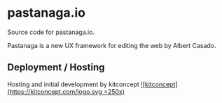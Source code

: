 # pastanaga.io

Source code for pastanaga.io.

Pastanaga is a new UX framework for editing the web by Albert Casado.

## Deployment / Hosting

Hosting and initial development by kitconcept
[![kitconcept](https://kitconcept.com/logo.svg =250x)](https://kitconcept.com)

